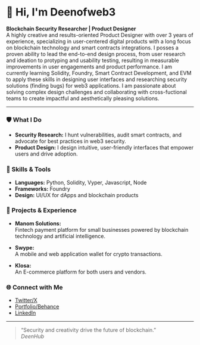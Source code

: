 # 👋 Hi, I'm Deenofweb3

**Blockchain Security Researcher | Product Designer**  
A highly creative and results-oriented Product Designer with over 3 years of experience, specializing in user-centered digital products with a long focus on blockchain technology and smart contracts integrations. I posses a proven ability to lead the end-to-end design process, from user research and ideation to protyping and usability testing, resulting in measurable improvements in user engagements and product performance. I am currently learning Solidity, Foundry, Smart Contract Development, and EVM to apply these skills in designing user interfaces and researching security solutions (finding bugs) for web3 applications. I am passionate about solving complex design challenges and collaborating with cross-fuctional teams to create impactful and aesthetically pleasing solutions.  

---

### 🛡️ What I Do
- **Security Research:** I hunt vulnerabilities, audit smart contracts, and advocate for best practices in web3 security.
- **Product Design:** I design intuitive, user-friendly interfaces that empower users and drive adoption.

### 🧰 Skills & Tools
- **Languages:** Python, Solidity, Vyper, Javascript, Node
- **Frameworks:** Foundry
- **Design:** UI/UX for dApps and blockchain products

### 🚀 Projects & Experience
- **Manom Solutions:**  
  Fintech payment platform for small businesses powered by blockchain technology and artificial intelligence.
  
- **Swype:**  
  A mobile and web application wallet for crypto transactions.
  
- **Klosa:**  
  An E-commerce platform for both users and vendors.
  
### 🌐 Connect with Me
- [Twitter/X](https://x.com/deenofweb3_eth?t=iYRMF_ZrBjOIupojJoeuGw&s=09)
- [Portfolio/Behance](https://www.behance.net/bobdeeabdulaz)
- [LinkedIn](https://www.linkedin.com/in/nurudeen-abdulazeez-159471214)
---

> “Security and creativity drive the future of blockchain.”  
_DeenHub_
